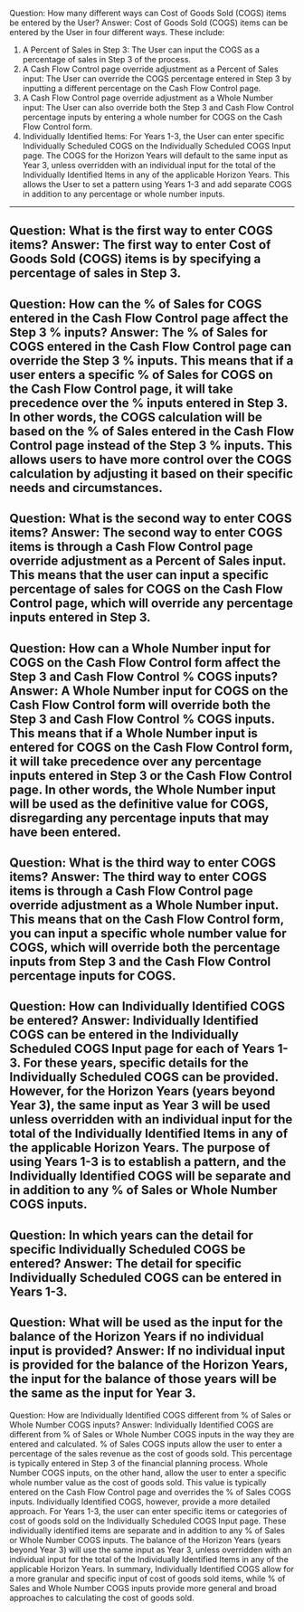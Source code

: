 Question: How many different ways can Cost of Goods Sold (COGS) items be entered by the User?
Answer: Cost of Goods Sold (COGS) items can be entered by the User in four different ways. These include:
1. A Percent of Sales in Step 3: The User can input the COGS as a percentage of sales in Step 3 of the process.
2. A Cash Flow Control page override adjustment as a Percent of Sales input: The User can override the COGS percentage entered in Step 3 by inputting a different percentage on the Cash Flow Control page.
3. A Cash Flow Control page override adjustment as a Whole Number input: The User can also override both the Step 3 and Cash Flow Control percentage inputs by entering a whole number for COGS on the Cash Flow Control form.
4. Individually Identified Items: For Years 1-3, the User can enter specific Individually Scheduled COGS on the Individually Scheduled COGS Input page. The COGS for the Horizon Years will default to the same input as Year 3, unless overridden with an individual input for the total of the Individually Identified Items in any of the applicable Horizon Years. This allows the User to set a pattern using Years 1-3 and add separate COGS in addition to any percentage or whole number inputs.
---
Question: What is the first way to enter COGS items?
Answer: The first way to enter Cost of Goods Sold (COGS) items is by specifying a percentage of sales in Step 3.
---
Question: How can the % of Sales for COGS entered in the Cash Flow Control page affect the Step 3 % inputs?
Answer: The % of Sales for COGS entered in the Cash Flow Control page can override the Step 3 % inputs. This means that if a user enters a specific % of Sales for COGS on the Cash Flow Control page, it will take precedence over the % inputs entered in Step 3. In other words, the COGS calculation will be based on the % of Sales entered in the Cash Flow Control page instead of the Step 3 % inputs. This allows users to have more control over the COGS calculation by adjusting it based on their specific needs and circumstances.
---
Question: What is the second way to enter COGS items?
Answer: The second way to enter COGS items is through a Cash Flow Control page override adjustment as a Percent of Sales input. This means that the user can input a specific percentage of sales for COGS on the Cash Flow Control page, which will override any percentage inputs entered in Step 3.
---
Question: How can a Whole Number input for COGS on the Cash Flow Control form affect the Step 3 and Cash Flow Control % COGS inputs?
Answer: A Whole Number input for COGS on the Cash Flow Control form will override both the Step 3 and Cash Flow Control % COGS inputs. This means that if a Whole Number input is entered for COGS on the Cash Flow Control form, it will take precedence over any percentage inputs entered in Step 3 or the Cash Flow Control page. In other words, the Whole Number input will be used as the definitive value for COGS, disregarding any percentage inputs that may have been entered.
---
Question: What is the third way to enter COGS items?
Answer: The third way to enter COGS items is through a Cash Flow Control page override adjustment as a Whole Number input. This means that on the Cash Flow Control form, you can input a specific whole number value for COGS, which will override both the percentage inputs from Step 3 and the Cash Flow Control percentage inputs for COGS.
---
Question: How can Individually Identified COGS be entered?
Answer: Individually Identified COGS can be entered in the Individually Scheduled COGS Input page for each of Years 1-3. For these years, specific details for the Individually Scheduled COGS can be provided. However, for the Horizon Years (years beyond Year 3), the same input as Year 3 will be used unless overridden with an individual input for the total of the Individually Identified Items in any of the applicable Horizon Years. The purpose of using Years 1-3 is to establish a pattern, and the Individually Identified COGS will be separate and in addition to any % of Sales or Whole Number COGS inputs.
---
Question: In which years can the detail for specific Individually Scheduled COGS be entered?
Answer: The detail for specific Individually Scheduled COGS can be entered in Years 1-3.
---
Question: What will be used as the input for the balance of the Horizon Years if no individual input is provided?
Answer: If no individual input is provided for the balance of the Horizon Years, the input for the balance of those years will be the same as the input for Year 3.
---
Question: How are Individually Identified COGS different from % of Sales or Whole Number COGS inputs?
Answer: Individually Identified COGS are different from % of Sales or Whole Number COGS inputs in the way they are entered and calculated. 
% of Sales COGS inputs allow the user to enter a percentage of the sales revenue as the cost of goods sold. This percentage is typically entered in Step 3 of the financial planning process. 
Whole Number COGS inputs, on the other hand, allow the user to enter a specific whole number value as the cost of goods sold. This value is typically entered on the Cash Flow Control page and overrides the % of Sales COGS inputs.
Individually Identified COGS, however, provide a more detailed approach. For Years 1-3, the user can enter specific items or categories of cost of goods sold on the Individually Scheduled COGS Input page. These individually identified items are separate and in addition to any % of Sales or Whole Number COGS inputs. The balance of the Horizon Years (years beyond Year 3) will use the same input as Year 3, unless overridden with an individual input for the total of the Individually Identified Items in any of the applicable Horizon Years.
In summary, Individually Identified COGS allow for a more granular and specific input of cost of goods sold items, while % of Sales and Whole Number COGS inputs provide more general and broad approaches to calculating the cost of goods sold.
